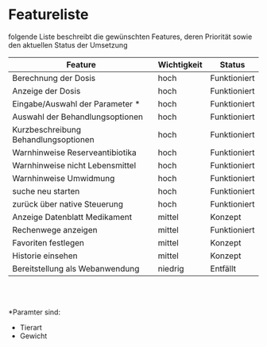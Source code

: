 # Featureliste

folgende Liste beschreibt die gewünschten Features, deren Priorität sowie den aktuellen Status der Umsetzung



| Feature                           | Wichtigkeit     | Status                                  |
|-----------------                  |---------------  |------------                             |
| Berechnung der Dosis              | hoch            | Funktioniert |
| Anzeige der Dosis                 | hoch            | Funktioniert |
| Eingabe/Auswahl der Parameter *   | hoch            | Funktioniert |
| Auswahl der Behandlungsoptionen   | hoch            | Funktioniert |
| Kurzbeschreibung Behandlungsoptionen   | hoch       | Funktioniert |
| Warnhinweise Reserveantibiotika   | hoch            | Funktioniert |
| Warnhinweise nicht Lebensmittel   | hoch            | Funktioniert |
| Warnhinweise Umwidmung            | hoch            | Funktioniert |
| suche neu starten                 | hoch            | Funktioniert |
| zurück über native Steuerung      | hoch            | Funktioniert |
| Anzeige Datenblatt Medikament     | mittel          | Konzept |
| Rechenwege anzeigen               | mittel          | Funktioniert |
| Favoriten festlegen               | mittel          | Konzept |
| Historie einsehen                 | mittel          | Konzept |
| Bereitstellung als Webanwendung   | niedrig         | Entfällt |






<br /> 
<br /> 

*Paramter sind:
* Tierart
* Gewicht
